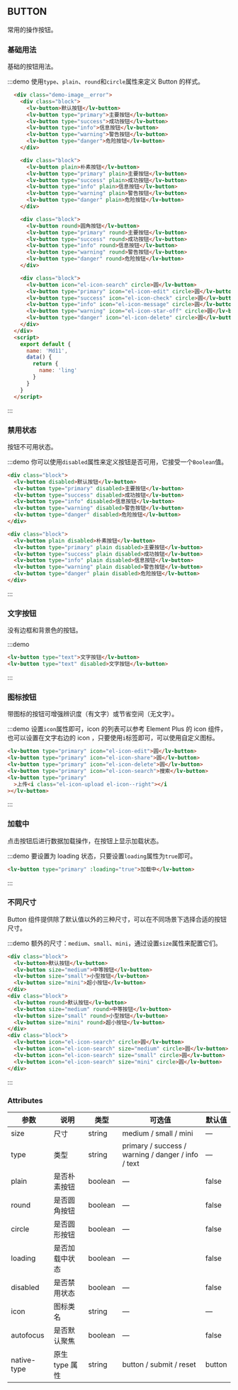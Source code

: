 ## BUTTON

常用的操作按钮。

### 基础用法

基础的按钮用法。

:::demo 使用`type`、`plain`、`round`和`circle`属性来定义 Button 的样式。
```html
  <div class="demo-image__error">
    <div class="block">
      <lv-button>默认按钮</lv-button>
      <lv-button type="primary">主要按钮</lv-button>
      <lv-button type="success">成功按钮</lv-button>
      <lv-button type="info">信息按钮</lv-button>
      <lv-button type="warning">警告按钮</lv-button>
      <lv-button type="danger">危险按钮</lv-button>
    </div>

    <div class="block">
      <lv-button plain>朴素按钮</lv-button>
      <lv-button type="primary" plain>主要按钮</lv-button>
      <lv-button type="success" plain>成功按钮</lv-button>
      <lv-button type="info" plain>信息按钮</lv-button>
      <lv-button type="warning" plain>警告按钮</lv-button>
      <lv-button type="danger" plain>危险按钮</lv-button>
    </div>

    <div class="block">
      <lv-button round>圆角按钮</lv-button>
      <lv-button type="primary" round>主要按钮</lv-button>
      <lv-button type="success" round>成功按钮</lv-button>
      <lv-button type="info" round>信息按钮</lv-button>
      <lv-button type="warning" round>警告按钮</lv-button>
      <lv-button type="danger" round>危险按钮</lv-button>
    </div>

    <div class="block">
      <lv-button icon="el-icon-search" circle>圆</lv-button>
      <lv-button type="primary" icon="el-icon-edit" circle>圆</lv-button>
      <lv-button type="success" icon="el-icon-check" circle>圆</lv-button>
      <lv-button type="info" icon="el-icon-message" circle>圆</lv-button>
      <lv-button type="warning" icon="el-icon-star-off" circle>圆</lv-button>
      <lv-button type="danger" icon="el-icon-delete" circle>圆</lv-button>
    </div>
  </div>
  <script>
    export default {
      name: 'Md11',
      data() {
        return {
          name: 'ling'
        }
      }
    }
  </script>
```
:::

### 禁用状态

按钮不可用状态。

:::demo 你可以使用`disabled`属性来定义按钮是否可用，它接受一个`Boolean`值。

```html
<div class="block">
  <lv-button disabled>默认按钮</lv-button>
  <lv-button type="primary" disabled>主要按钮</lv-button>
  <lv-button type="success" disabled>成功按钮</lv-button>
  <lv-button type="info" disabled>信息按钮</lv-button>
  <lv-button type="warning" disabled>警告按钮</lv-button>
  <lv-button type="danger" disabled>危险按钮</lv-button>
</div>

<div class="block">
  <lv-button plain disabled>朴素按钮</lv-button>
  <lv-button type="primary" plain disabled>主要按钮</lv-button>
  <lv-button type="success" plain disabled>成功按钮</lv-button>
  <lv-button type="info" plain disabled>信息按钮</lv-button>
  <lv-button type="warning" plain disabled>警告按钮</lv-button>
  <lv-button type="danger" plain disabled>危险按钮</lv-button>
</div>
```

:::

### 文字按钮

没有边框和背景色的按钮。

:::demo

```html
<lv-button type="text">文字按钮</lv-button>
<lv-button type="text" disabled>文字按钮</lv-button>
```

:::

### 图标按钮

带图标的按钮可增强辨识度（有文字）或节省空间（无文字）。

:::demo 设置`icon`属性即可，icon 的列表可以参考 Element Plus 的 icon 组件，也可以设置在文字右边的 icon ，只要使用`i`标签即可，可以使用自定义图标。

```html
<lv-button type="primary" icon="el-icon-edit">圆</lv-button>
<lv-button type="primary" icon="el-icon-share">圆</lv-button>
<lv-button type="primary" icon="el-icon-delete">圆</lv-button>
<lv-button type="primary" icon="el-icon-search">搜索</lv-button>
<lv-button type="primary"
  >上传<i class="el-icon-upload el-icon--right"></i
></lv-button>
```

:::

### 加载中

点击按钮后进行数据加载操作，在按钮上显示加载状态。

:::demo 要设置为 loading 状态，只要设置`loading`属性为`true`即可。

```html
<lv-button type="primary" :loading="true">加载中</lv-button>
```

:::

### 不同尺寸

Button 组件提供除了默认值以外的三种尺寸，可以在不同场景下选择合适的按钮尺寸。

:::demo 额外的尺寸：`medium`、`small`、`mini`，通过设置`size`属性来配置它们。

```html
<div class="block">
  <lv-button>默认按钮</lv-button>
  <lv-button size="medium">中等按钮</lv-button>
  <lv-button size="small">小型按钮</lv-button>
  <lv-button size="mini">超小按钮</lv-button>
</div>
<div class="block">
  <lv-button round>默认按钮</lv-button>
  <lv-button size="medium" round>中等按钮</lv-button>
  <lv-button size="small" round>小型按钮</lv-button>
  <lv-button size="mini" round>超小按钮</lv-button>
</div>
<div class="block">
  <lv-button icon="el-icon-search" circle>圆</lv-button>
  <lv-button icon="el-icon-search" size="medium" circle>圆</lv-button>
  <lv-button icon="el-icon-search" size="small" circle>圆</lv-button>
  <lv-button icon="el-icon-search" size="mini" circle>圆</lv-button>
</div>
```

:::

### Attributes

| 参数        | 说明           | 类型    | 可选值                                             | 默认值 |
| ----------- | -------------- | ------- | -------------------------------------------------- | ------ |
| size        | 尺寸           | string  | medium / small / mini                              | —      |
| type        | 类型           | string  | primary / success / warning / danger / info / text | —      |
| plain       | 是否朴素按钮   | boolean | —                                                  | false  |
| round       | 是否圆角按钮   | boolean | —                                                  | false  |
| circle      | 是否圆形按钮   | boolean | —                                                  | false  |
| loading     | 是否加载中状态 | boolean | —                                                  | false  |
| disabled    | 是否禁用状态   | boolean | —                                                  | false  |
| icon        | 图标类名       | string  | —                                                  | —      |
| autofocus   | 是否默认聚焦   | boolean | —                                                  | false  |
| native-type | 原生 type 属性 | string  | button / submit / reset                            | button |